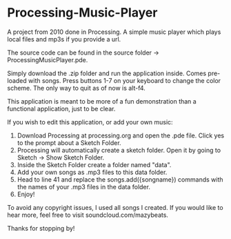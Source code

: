 # Processing-Music-Player
A project from 2010 done in Processing. A simple music player which plays local files and mp3s if you provide a url.

The source code can be found in the source folder -> ProcessingMusicPlayer.pde.

Simply download the .zip folder and run the application inside. Comes pre-loaded with songs.
Press buttons 1-7 on your keyboard to change the color scheme.
The only way to quit as of now is alt-f4.

This application is meant to be more of a fun demonstration than a functional application, just to be clear.

If you wish to edit this application, or add your own music:

1. Download Processing at processing.org and open the .pde file. Click yes to the prompt about a Sketch Folder.
2. Processing will automatically create a sketch folder. Open it by going to Sketch -> Show Sketch Folder.
3. Inside the Sketch Folder create a folder named "data".
4. Add your own songs as .mp3 files to this data folder.
5. Head to line 41 and replace the songs.add({songname}) commands with the names of your .mp3 files in the data folder.
6. Enjoy!

To avoid any copyright issues, I used all songs I created.
If you would like to hear more, feel free to visit soundcloud.com/mazybeats.

Thanks for stopping by!
